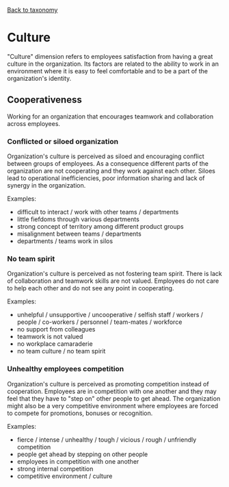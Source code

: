 [Back to taxonomy](../README.md)

# Culture

"Culture" dimension refers to employees satisfaction from having a great culture in the organization. Its factors are related to the ability to work in an environment where it is easy to feel comfortable and to be a part of the organization's identity.

## Cooperativeness

Working for an organization that encourages teamwork and collaboration across employees.	

### Conflicted or siloed organization	

Organization's culture is perceived as siloed and encouraging conflict between groups of employees. As a consequence different parts of the organization are not cooperating and they work against each other. Siloes lead to operational inefficiencies, poor information sharing and lack of synergy in the organization.

Examples:

* difficult to interact / work with other teams / departments
* little fiefdoms through various departments
* strong concept of territory among different product groups
* misalignment between teams / departments
* departments / teams work in silos

### No team spirit

Organization's culture is perceived as not fostering team spirit. There is lack of collaboration and teamwork skills are not valued. Employees do not care to help each other and do not see any point in cooperating.

Examples:

* unhelpful / unsupportive / uncooperative / selfish staff / workers / people / co-workers / personnel / team-mates / workforce
* no support from colleagues
* teamwork is not valued
* no workplace camaraderie
* no team culture / no team spirit

### Unhealthy employees competition

Organization's culture is perceived as promoting competition instead of cooperation. Employees are in competition with one another and they may feel that they have to "step on" other people to get ahead. The organization might also be a very competitive environment where employees are forced to compete for promotions, bonuses or recognition.

Examples:

* fierce / intense / unhealthy / tough / vicious / rough / unfriendly competition
* people get ahead by stepping on other people
* employees in competition with one another
* strong internal competition
* competitive environment / culture
